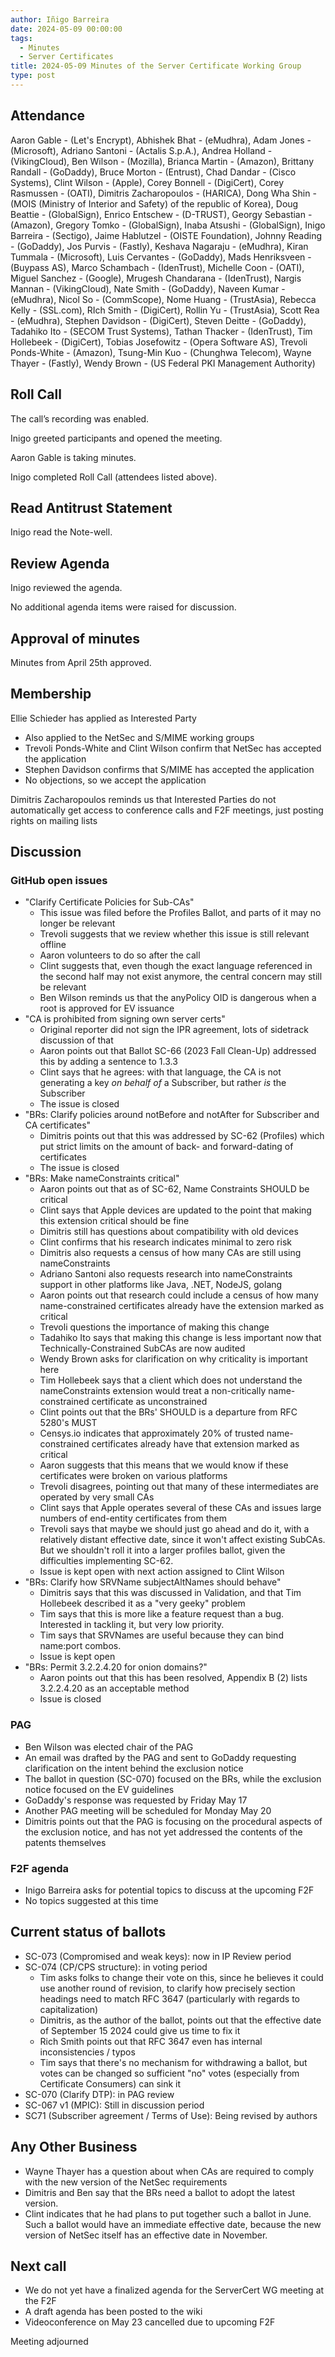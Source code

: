 ```yaml
---
author: Iñigo Barreira
date: 2024-05-09 00:00:00
tags:
  - Minutes
  - Server Certificates
title: 2024-05-09 Minutes of the Server Certificate Working Group
type: post
---
```


## Attendance

Aaron Gable - (Let's Encrypt), Abhishek Bhat - (eMudhra), Adam Jones - (Microsoft), Adriano Santoni - (Actalis S.p.A.), Andrea Holland - (VikingCloud), Ben Wilson - (Mozilla), Brianca Martin - (Amazon), Brittany Randall - (GoDaddy), Bruce Morton - (Entrust), Chad Dandar - (Cisco Systems), Clint Wilson - (Apple), Corey Bonnell - (DigiCert), Corey Rasmussen - (OATI), Dimitris Zacharopoulos - (HARICA), Dong Wha Shin - (MOIS (Ministry of Interior and Safety) of the republic of Korea), Doug Beattie - (GlobalSign), Enrico Entschew - (D-TRUST), Georgy Sebastian - (Amazon), Gregory Tomko - (GlobalSign), Inaba Atsushi - (GlobalSign), Inigo Barreira - (Sectigo), Jaime Hablutzel - (OISTE Foundation), Johnny Reading - (GoDaddy), Jos Purvis - (Fastly), Keshava Nagaraju - (eMudhra), Kiran Tummala - (Microsoft), Luis Cervantes - (GoDaddy), Mads Henriksveen - (Buypass AS), Marco Schambach - (IdenTrust), Michelle Coon - (OATI), Miguel Sanchez - (Google), Mrugesh Chandarana - (IdenTrust), Nargis Mannan - (VikingCloud), Nate Smith - (GoDaddy), Naveen Kumar - (eMudhra), Nicol So - (CommScope), Nome Huang - (TrustAsia), Rebecca Kelly - (SSL.com), RIch Smith - (DigiCert), Rollin Yu - (TrustAsia), Scott Rea - (eMudhra), Stephen Davidson - (DigiCert), Steven Deitte - (GoDaddy), Tadahiko Ito - (SECOM Trust Systems), Tathan Thacker - (IdenTrust), Tim Hollebeek - (DigiCert), Tobias Josefowitz - (Opera Software AS), Trevoli Ponds-White - (Amazon), Tsung-Min Kuo - (Chunghwa Telecom), Wayne Thayer - (Fastly), Wendy Brown - (US Federal PKI Management Authority)

## Roll Call

The call’s recording was enabled.

Inigo greeted participants and opened the meeting.

Aaron Gable is taking minutes.

Inigo completed Roll Call (attendees listed above).

## Read Antitrust Statement

Inigo read the Note-well.

## Review Agenda

Inigo reviewed the agenda.

No additional agenda items were raised for discussion.


## Approval of minutes

Minutes from April 25th approved.


## Membership

Ellie Schieder has applied as Interested Party
- Also applied to the NetSec and S/MIME working groups
- Trevoli Ponds-White and Clint Wilson confirm that NetSec has accepted the application
- Stephen Davidson confirms that S/MIME has accepted the application
- No objections, so we accept the application

Dimitris Zacharopoulos reminds us that Interested Parties do not automatically get access to conference calls and F2F meetings, just posting rights on mailing lists


## Discussion

### GitHub open issues

- "Clarify Certificate Policies for Sub-CAs"
   - This issue was filed before the Profiles Ballot, and parts of it may no longer be relevant
   - Trevoli suggests that we review whether this issue is still relevant offline
   - Aaron volunteers to do so after the call
   - Clint suggests that, even though the exact language referenced in the second half may not exist anymore, the central concern may still be relevant
   - Ben Wilson reminds us that the anyPolicy OID is dangerous when a root is approved for EV issuance
- "CA is prohibited from signing own server certs"
   - Original reporter did not sign the IPR agreement, lots of sidetrack discussion of that
   - Aaron points out that Ballot SC-66 (2023 Fall Clean-Up) addressed this by adding a sentence to 1.3.3
   - Clint says that he agrees: with that language, the CA is not generating a key *on behalf of* a Subscriber, but rather *is* the Subscriber
   - The issue is closed
- "BRs: Clarify policies around notBefore and notAfter for Subscriber and CA certificates"
   - Dimitris points out that this was addressed by SC-62 (Profiles) which put strict limits on the amount of back- and forward-dating of certificates
   - The issue is closed
- "BRs: Make nameConstraints critical"
   - Aaron points out that as of SC-62, Name Constraints SHOULD be critical
   - Clint says that Apple devices are updated to the point that making this extension critical should be fine
   - Dimitris still has questions about compatibility with old devices
   - Clint confirms that his research indicates minimal to zero risk
   - Dimitris also requests a census of how many CAs are still using nameConstraints
   - Adriano Santoni also requests research into nameConstraints support in other platforms like Java, .NET, NodeJS, golang
   - Aaron points out that research could include a census of how many name-constrained certificates already have the extension marked as critical
   - Trevoli questions the importance of making this change
   - Tadahiko Ito says that making this change is less important now that Technically-Constrained SubCAs are now audited
   - Wendy Brown asks for clarification on why criticality is important here
   - Tim Hollebeek says that a client which does not understand the nameConstraints extension would treat a non-critically name-constrained certificate as unconstrained
   - Clint points out that the BRs' SHOULD is a departure from RFC 5280's MUST
   - Censys.io indicates that approximately 20% of trusted name-constrained certificates already have that extension marked as critical
   - Aaron suggests that this means that we would know if these certificates were broken on various platforms
   - Trevoli disagrees, pointing out that many of these intermediates are operated by very small CAs
   - Clint says that Apple operates several of these CAs and issues large numbers of end-entity certificates from them
   - Trevoli says that maybe we should just go ahead and do it, with a relatively distant effective date, since it won't affect existing SubCAs. But we shouldn't roll it into a larger profiles ballot, given the difficulties implementing SC-62.
   - Issue is kept open with next action assigned to Clint Wilson
- "BRs: Clarify how SRVName subjectAltNames should behave"
   - Dimitris says that this was discussed in Validation, and that Tim Hollebeek described it as a "very geeky" problem
   - Tim says that this is more like a feature request than a bug. Interested in tackling it, but very low priority.
   - Tim says that SRVNames are useful because they can bind name:port combos.
   - Issue is kept open
- "BRs: Permit 3.2.2.4.20 for onion domains?"
   - Aaron points out that this has been resolved, Appendix B (2) lists 3.2.2.4.20 as an acceptable method
   - Issue is closed



### PAG

- Ben Wilson was elected chair of the PAG
- An email was drafted by the PAG and sent to GoDaddy requesting clarification on the intent behind the exclusion notice
- The ballot in question (SC-070) focused on the BRs, while the exclusion notice focused on the EV guidelines
- GoDaddy's response was requested by Friday May 17
- Another PAG meeting will be scheduled for Monday May 20
- Dimitris points out that the PAG is focusing on the procedural aspects of the exclusion notice, and has not yet addressed the contents of the patents themselves


### F2F agenda

- Inigo Barreira asks for potential topics to discuss at the upcoming F2F
- No topics suggested at this time


## Current status of ballots

- SC-073 (Compromised and weak keys): now in IP Review period
- SC-074 (CP/CPS structure): in voting period
   - Tim asks folks to change their vote on this, since he believes it could use another round of revision, to clarify how precisely section headings need to match RFC 3647 (particularly with regards to capitalization)
   - Dimitris, as the author of the ballot, points out that the effective date of September 15 2024 could give us time to fix it
   - Rich Smith points out that RFC 3647 even has internal inconsistencies / typos
   - Tim says that there's no mechanism for withdrawing a ballot, but votes can be changed so sufficient "no" votes (especially from Certificate Consumers) can sink it
- SC-070 (Clarify DTP): in PAG review
- SC-067 v1 (MPIC): Still in discussion period
- SC71 (Subscriber agreement / Terms of Use): Being revised by authors

## Any Other Business

- Wayne Thayer has a question about when CAs are required to comply with the new version of the NetSec requirements
- Dimitris and Ben say that the BRs need a ballot to adopt the latest version.
- Clint indicates that he had plans to put together such a ballot in June. Such a ballot would have an immediate effective date, because the new version of NetSec itself has an effective date in November.


## Next call

- We do not yet have a finalized agenda for the ServerCert WG meeting at the F2F
- A draft agenda has been posted to the wiki
- Videoconference on May 23 cancelled due to upcoming F2F


Meeting adjourned
